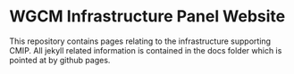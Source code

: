 # WGCM Infrastructure Panel Website

This repository contains pages relating to the infrastructure supporting CMIP.
All jekyll related information is contained in the docs folder which is pointed at by github pages.
